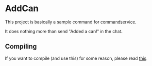 # AddCan

This project is basically a sample command for [commandservice](https://github.com/ByersPlusPlus/commandservice).

It does nothing more than send "Added a can!" in the chat.

## Compiling

If you want to compile (and use this) for some reason, please read [this](https://github.com/ByersPlusPlus/bpp-command#how-to-compile-this).
